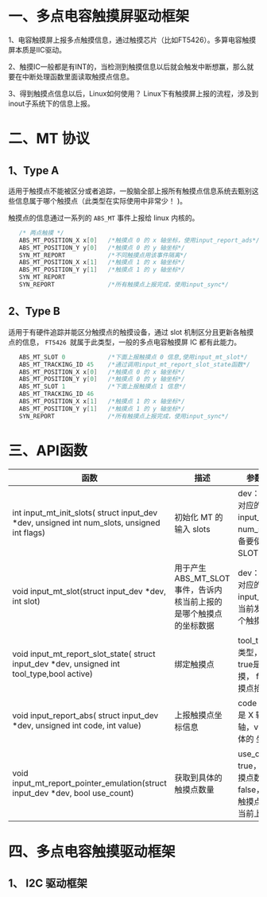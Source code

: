 # 一、多点电容触摸屏驱动框架

1、电容触摸屏上报多点触摸信息，通过触摸芯片（比如FT5426）。多算电容触摸屏本质是IIC驱动。

2、触摸IC一般都是有INT的，当检测到触摸信息以后就会触发中断想赢，那么就要在中断处理函数里面读取触摸点信息。

3、得到触摸点信息以后，Linux如何使用？		Linux下有触摸屏上报的流程，涉及到inout子系统下的信息上报。

# 二、MT 协议
## 1、Type A
适用于触摸点不能被区分或者追踪，一股脑全部上报所有触摸点信息系统去甄别这些信息属于哪个触摸点（此类型在实际使用中非常少！ )。

触摸点的信息通过一系列的 `ABS_MT` 事件上报给 linux 内核的。
```cpp
   /* 两点触摸 */
   ABS_MT_POSITION_X x[0]   /*触摸点 0 的 x 轴坐标，使用input_report_ads*/
   ABS_MT_POSITION_Y y[0]	/*触摸点 0 的 y 轴坐标*/
   SYN_MT_REPORT			/*不同触摸点用该事件隔离*/
   ABS_MT_POSITION_X x[1]	/*触摸点 1 的 x 轴坐标*/
   ABS_MT_POSITION_Y y[1]	/*触摸点 1 的 y 轴坐标*/
   SYN_MT_REPORT
   SYN_REPORT				/*所有触摸点上报完成，使用input_sync*/
```

## 2、Type B
适用于有硬件追踪并能区分触摸点的触摸设备，通过 slot 机制区分且更新各触摸点的信息， `FT5426 `就属于此类型，一般的多点电容触摸屏 IC 都有此能力。
```cpp
   ABS_MT_SLOT 0			/*下面上报触摸点 0 信息,使用input_mt_slot*/
   ABS_MT_TRACKING_ID 45	/*通过调用input_mt_report_slot_state函数*/
   ABS_MT_POSITION_X x[0]	/*触摸点 0 的 x 轴坐标*/
   ABS_MT_POSITION_Y y[0]	/*触摸点 0 的 y 轴坐标*/
   ABS_MT_SLOT 1			/*下面上报触摸点 1 信息*/
   ABS_MT_TRACKING_ID 46
   ABS_MT_POSITION_X x[1]	/*触摸点 1 的 x 轴坐标*/
   ABS_MT_POSITION_Y y[1]	/*触摸点 1 的 y 轴坐标*/
   SYN_REPORT				/*所有触摸点上报完成，使用input_sync*/
```

# 三、API函数
|  函数  |  描述  |  参数/返回值  |
|--------|--------|--------------|
|int input_mt_init_slots( struct input_dev *dev,  unsigned int  num_slots,  unsigned int flags)|初始化 MT 的输入 slots|dev： MT 设备对应的 input_dev， num_slots：设备要使用的 SLOT 数量|
|void input_mt_slot(struct input_dev  *dev, int  slot)|用于产生 ABS_MT_SLOT 事件，告诉内核当前上报的是哪个触摸点的坐标数据|dev： MT 设备对应的 input_dev,slot：当前发送的是哪个触摸点|
|void input_mt_report_slot_state( struct input_dev  *dev, unsigned int tool_type,bool  active)|绑定触摸点|tool_type：触摸类型，active： true是连续触摸， false是触摸点抬起|
|void input_report_abs( struct input_dev  *dev,  unsigned int  code,  int value)|上报触摸点坐标信息|code：要上报的是 X 轴或者 Y 轴，value： 具体的 坐标数据值
|void input_mt_report_pointer_emulation(struct input_dev *dev, bool use_count)|获取到具体的触摸点数量|use_count： true，有效的触摸点数量； false，追踪到的触摸点数量多于当前上报的数量


# 四、多点电容触摸驱动框架
## 1、 I2C 驱动框架

<!--stackedit_data:
eyJoaXN0b3J5IjpbLTE2NTEwMjkwODksLTExOTM2OTg4OTEsLT
E3MzQ4Nzg1NTcsLTEzMTg5MDY3MDQsMTAyMzM2ODIxNSwzNzMx
MDEyMDEsMTAyNDg3MTg4MiwxNjQ0NDMyNDU5LC0yMDg4NzQ2Nj
EyXX0=
-->